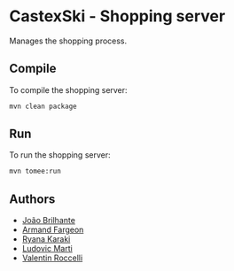 # CastexSki - Shopping server

Manages the shopping process.

## Compile

To compile the shopping server:

```bash
mvn clean package
```

## Run

To run the shopping server:

```bash
mvn tomee:run
```

## Authors

- [João Brilhante](https://github.com/JoaoBrlt)
- [Armand Fargeon](https://github.com/armandfargeon)
- [Ryana Karaki](https://github.com/RyanaKaraki)
- [Ludovic Marti](https://github.com/LudovicMarti)
- [Valentin Roccelli](https://github.com/RoccelliV)
